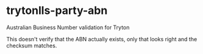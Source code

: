 trytonlls-party-abn
==================

Australian Business Number validation for Tryton

This doesn't verify that the ABN actually exists, only that looks right and
    the checksum matches.
